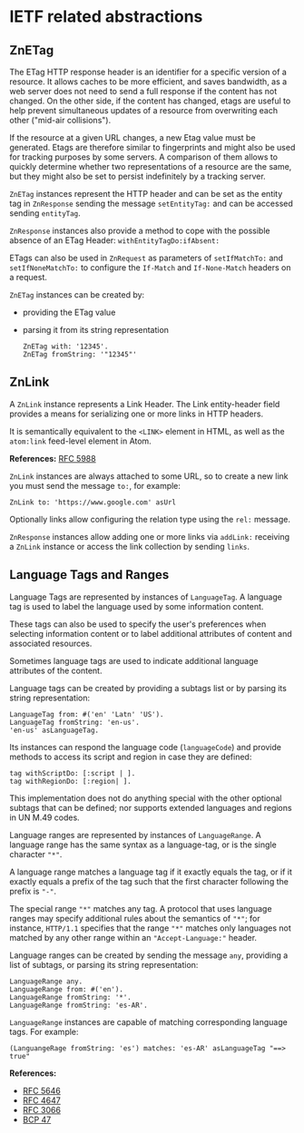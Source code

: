 # IETF related abstractions

## ZnETag

The ETag HTTP response header is an identifier for a specific version of a
resource. It allows caches to be more efficient, and saves bandwidth, as a web
server does not need to send a full response if the content has not changed.
On the other side, if the content has changed, etags are useful to help
prevent simultaneous updates of a resource from overwriting each other
("mid-air collisions").

If the resource at a given URL changes, a new Etag value must be generated.
Etags are therefore similar to fingerprints and might also be used for tracking
purposes by some servers. A comparison of them allows to quickly determine
whether two representations of a resource are the same, but they might also be
set to persist indefinitely by a tracking server.

`ZnETag` instances represent the HTTP header and can be set as the entity tag
in `ZnResponse` sending the message `setEntityTag:` and can be accessed sending
`entityTag`.

`ZnResponse` instances also provide a method to cope with the possible absence
of an ETag Header: `withEntityTagDo:ifAbsent:`

ETags can also be used in `ZnRequest` as parameters of `setIfMatchTo:` and
`setIfNoneMatchTo:` to configure the `If-Match` and `If-None-Match` headers on
a request.

`ZnETag` instances can be created by:

- providing the ETag value
- parsing it from its string representation

  ```smalltalk
  ZnETag with: '12345'.
  ZnETag fromString: '"12345"'
  ```

## ZnLink

A `ZnLink` instance represents a Link Header. 
The Link entity-header field provides a means for serializing one or more links
in HTTP headers.

It is semantically equivalent to the `<LINK>` element in HTML, as well as the
`atom:link` feed-level element in Atom.

**References:** [RFC 5988](https://tools.ietf.org/html/rfc5988#page-6)

`ZnLink` instances are always attached to some URL, so to create a new link you
must send the message `to:`, for example:

```smalltalk
ZnLink to: 'https://www.google.com' asUrl
```

Optionally links allow configuring the relation type using the `rel:` message.

`ZnResponse` instances allow adding one or more links via `addLink:` receiving
a `ZnLink` instance or access the link collection by sending `links`.

## Language Tags and Ranges

Language Tags are represented by instances of `LanguageTag`. A language tag is
used to label the language used by some information content.

These tags can also be used to specify the user's preferences when selecting
information content or to label additional attributes of content and associated
resources.

Sometimes language tags are used to indicate additional language attributes of
the content.

Language tags can be created by providing a subtags list or by parsing its
string representation:

```smalltalk
LanguageTag from: #('en' 'Latn' 'US').
LanguageTag fromString: 'en-us'.
'en-us' asLanguageTag.
```

Its instances can respond the language code (`languageCode`) and provide
methods to access its script and region in case they are defined:

```smalltalk
tag withScriptDo: [:script | ].
tag withRegionDo: [:region| ].
```

This implementation does not do anything special with the other optional
subtags that can be defined; nor supports extended languages and regions in UN
M.49 codes.

Language ranges are represented by instances of `LanguageRange`. A language
range has the same syntax as a language-tag, or is the single character `"*"`.

A language range matches a language tag if it exactly equals the tag, or if it
exactly equals a prefix of the tag such that the first character following the
prefix is `"-"`.

The special range `"*"` matches any tag.  A protocol that uses
language ranges may specify additional rules about the semantics of
`"*"`; for instance, `HTTP/1.1` specifies that the range `"*"` matches only
languages not matched by any other range within an `"Accept-Language:"` header.

Language ranges can be created by sending the message `any`, providing a list
of subtags, or parsing its string representation:

```smalltalk
LanguageRange any.
LanguageRange from: #('en').
LanguageRange fromString: '*'.
LanguageRange fromString: 'es-AR'.
```

`LanguageRange` instances are capable of matching corresponding language tags.
For example:

```smalltalk
(LanguangeRage fromString: 'es') matches: 'es-AR' asLanguageTag "==> true"
```

**References:**

- [RFC 5646](https://www.rfc-editor.org/rfc/rfc5646.html)
- [RFC 4647](https://www.rfc-editor.org/info/rfc4647)
- [RFC 3066](https://datatracker.ietf.org/doc/html/rfc3066)
- [BCP 47](https://www.rfc-editor.org/info/bcp47)
